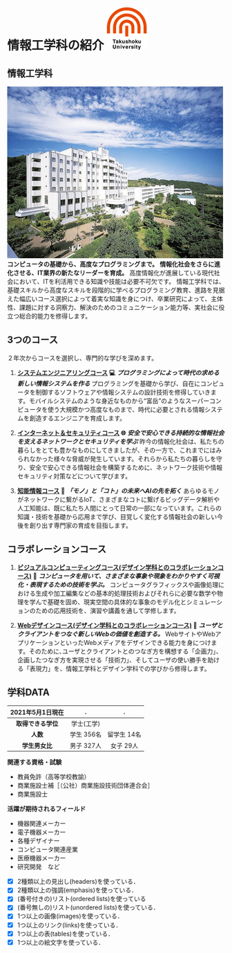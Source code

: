 # 情報工学科の紹介 ![Takushoku-Logo](logo.png "拓殖大学のロゴ")
<!-- Markdown記法を使って学科の紹介ページを作る -->
## 情報工学科
![Hachioji-campus](hachioji.jpg "八王子キャンパス")
**コンピュータの基礎から、高度なプログラミングまで。**
**情報化社会をさらに進化させる、IT業界の新たなリーダーを育成。**
高度情報化が進展している現代社会において、ITを利活用できる知識や技能は必要不可欠です。
情報工学科では、基礎スキルから高度なスキルを段階的に学べるプログラミング教育、進路を見据えた幅広いコース選択によって着実な知識を身につけ、卒業研究によって、主体性、課題に対する洞察力、解決のためのコミュニケーション能力等、実社会に役立つ総合的能力を修得します。

## 3つのコース
２年次からコースを選択し、専門的な学びを深めます。

1. **[システムエンジニアリングコース](https://feng.takushoku-u.ac.jp/composition/cs.html#anchor01 "System Engineering") :computer:**
***プログラミングによって時代の求める新しい情報システムを作る***
プログラミングを基礎から学び、自在にコンピュータを制御するソフトウェアや情報システムの設計技術を修得していきます。モバイルシステムのような身近なものから“富岳”のようなスーパーコンピュータを使う大規模かつ高度なものまで、時代に必要とされる情報システムを創造するエンジニアを育成します。

1. **[インターネット＆セキュリティコース](https://feng.takushoku-u.ac.jp/composition/cs.html#anchor02 "Internet and Security") :globe_with_meridians:**
***安全で安心できる持続的な情報社会を支えるネットワークとセキュリティを学ぶ***
昨今の情報化社会は、私たちの暮らしをとても豊かなものにしてきましたが、その一方で、これまでにはみられなかった様々な脅威が発生しています。それらから私たちの暮らしを守り、安全で安心できる情報社会を構築するために、ネットワーク技術や情報セキュリティ対策などについて学びます。

1. **[知能情報コース](https://feng.takushoku-u.ac.jp/composition/cs.html#anchor03 "Intelligence Information") :robot:**
***「モノ」と「コト」の未来へAIの先を拓く***
あらゆるモノがネットワークに繋がるIoT、さまざまなコトに繋げるビッグデータ解析や人工知能は、既に私たち人間にとって日常の一部になっています。これらの知識・技術を基礎から応用まで学び、目覚しく変化する情報社会の新しい今後を創り出す専門家の育成を目指します。

## コラボレーションコース

1. **[ビジュアルコンピューティングコース(デザイン学科とのコラボレーションコース)](https://feng.takushoku-u.ac.jp/composition/collaboration.html#anchor03 "Visual Computing") :art:**
***コンピュータを用いて、さまざまな事象や現象をわかりやすく可視化・表現するための技術を学ぶ。***
コンピュータグラフィックスや画像処理における生成や加工編集などの基本的処理技術およびそれらに必要な数学や物理を学んで基礎を固め、現実空間の具体的な事象のモデル化とシミュレーションのための応用技術を、演習や講義を通して学修します。

1. **[Webデザインコース(デザイン学科とのコラボレーションコース)](https://feng.takushoku-u.ac.jp/composition/collaboration.html#anchor03 "Visual Computing") :book:**
***ユーザとクライアントをつなぐ新しいWebの価値を創造する。***
WebサイトやWebアプリケーションといったWebメディアをデザインできる能力を身につけます。そのために､ユーザとクライアントとのつなぎ方を構想する「企画力」、企画したつなぎ方を実現させる「技術力」、そしてユーザの使い勝手を助ける「表現力」を、情報工学科とデザイン学科での学びから修得します。
## 学科DATA
|2021年5月1日現在|.|.| 
|:---:|:---:|:---:|
|**取得できる学位**|学士(工学)|
|**人数**|学生 356名|留学生 14名|
|**学生男女比**|男子 327人|女子 29人|

**関連する資格・試験**
- 教員免許（高等学校教諭）
- 商業施設士補［（公社）商業施設技術団体連合会］
- 商業施設士

**活躍が期待されるフィールド**
- 機器関連メーカー
- 電子機器メーカー
- 各種デザイナー
- コンピュータ関連産業
- 医療機器メーカー
- 研究開発　など
<!-- この部分より上に記述を追加して下のチェックボックスで確認する -->
- [x] 2種類以上の見出し(headers)を使っている．
- [x] 2種類以上の強調(emphasis)を使っている．
- [x] (番号付きの)リスト(ordered lists)を使っている
- [x] (番号無しの)リスト(unordered lists)を使っている．
- [x] 1つ以上の画像(images)を使っている．
- [x] 1つ以上のリンク(links)を使っている．
- [x] 1つ以上の表(tables)を使っている．
- [x] 1つ以上の絵文字を使っている．
